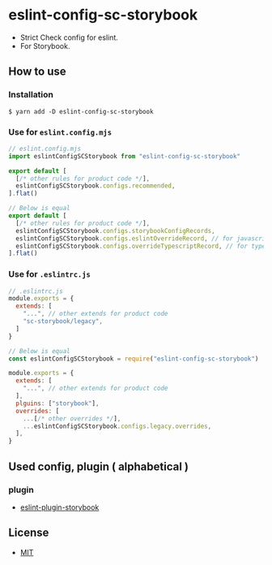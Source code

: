 # eslint-config-sc-storybook
- Strict Check config for eslint.
- For Storybook.

## How to use
### Installation

```shell
$ yarn add -D eslint-config-sc-storybook
```

### Use for `eslint.config.mjs`

```javascript
// eslint.config.mjs
import eslintConfigSCStorybook from "eslint-config-sc-storybook"

export default [
  [/* other rules for product code */],
  eslintConfigSCStorybook.configs.recommended,
].flat()

// Below is equal
export default [
  [/* other rules for product code */],
  eslintConfigSCStorybook.configs.storybookConfigRecords,
  eslintConfigSCStorybook.configs.eslintOverrideRecord, // for javascript project
  eslintConfigSCStorybook.configs.overrideTypescriptRecord, // for typecript project
].flat()
```

### Use for `.eslintrc.js`

```javascript
// .eslintrc.js
module.exports = {
  extends: [
    "...", // other extends for product code
    "sc-storybook/legacy",
  ]
}

// Below is equal
const eslintConfigSCStorybook = require("eslint-config-sc-storybook")

module.exports = {
  extends: [
    "...", // other extends for product code
  ],
  plguins: ["storybook"],
  overrides: [
    ...[/* other overrides */],
    ...eslintConfigSCStorybook.configs.legacy.overrides,
  ],
}
```

## Used config, plugin ( alphabetical )
### plugin
- [eslint-plugin-storybook](https://www.npmjs.com/package/eslint-plugin-storybook)

## License
- [MIT](LICENSE)
